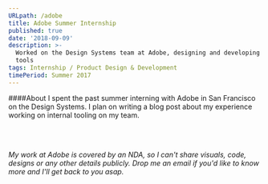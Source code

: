 ```yaml
---
URLpath: /adobe
title: Adobe Summer Internship
published: true
date: '2018-09-09'
description: >-
  Worked on the Design Systems team at Adobe, designing and developing internal
  tools
tags: Internship / Product Design & Development
timePeriod: Summer 2017
---
```


####About
I spent the past summer interning with Adobe in San Francisco on the Design Systems. I plan on writing a blog post about my experience working on internal tooling on my team.

<br/>
<br/>


*My work at Adobe is covered by an NDA, so I can't share visuals, code, designs or any other details publicly. Drop me an email if you'd like to know more and I'll get back to you asap.*
